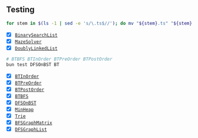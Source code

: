 ## Testing

```bash
for stem in $(ls -1 | sed -e 's/\.ts$//'); do mv "${stem}.ts" "${stem}.spec.ts"; done
```

- [x] [`BinarySearchList`](../day1/BinarySearchList.ts)
- [x] [`MazeSolver`](../day1/MazeSolver.ts)
- [x] [`DoublyLinkedList`](../day1/DoublyLinkedList.ts)

```bash
# BTBFS BTInOrder BTPreOrder BTPostOrder
bun test DFSOnBST BT
```

- [x] [`BTInOrder`](../day3/BTInOrder.ts)
- [x] [`BTPreOrder`](../day3/BTPreOrder.ts)
- [x] [`BTPostOrder`](../day3/BTPostOrder.ts)
- [x] [`BTBFS`](../day3/BTBFS.ts)
- [x] [`DFSOnBST`](../day3/DFSOnBST.ts)
- [x] [`MinHeap`](../day3/MinHeap.ts)
- [x] [`Trie`](../day3/Trie.ts)
- [x] [`BFSGraphMatrix`](../day3/BFSGraphMatrix.ts)
- [x] [`DFSGraphList`](../day3/DFSGraphList.ts)